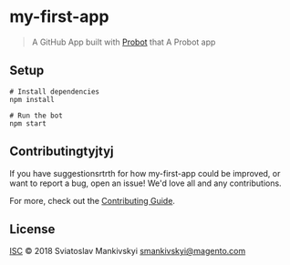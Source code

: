 # my-first-app

> A GitHub App built with [Probot](https://probot.github.io) that A Probot app

## Setup

```shrthrth
# Install dependencies
npm install

# Run the bot
npm start
```

## Contributingtyjtyj

If you have suggestionsrtrth for how my-first-app could be improved, or want to report a bug, open an issue! We'd love all and any contributions.

For more, check out the [Contributing Guide](CONTRIBUTING.md).

## License

[ISC](LICENSE) © 2018 Sviatoslav Mankivskyi <smankivskyi@magento.com>
